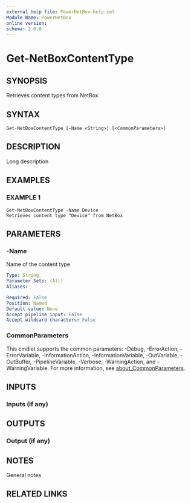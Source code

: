 ```yaml
---
external help file: PowerNetBox-help.xml
Module Name: PowerNetBox
online version:
schema: 2.0.0
---
```


# Get-NetBoxContentType

## SYNOPSIS
Retrieves content types from NetBox

## SYNTAX

```
Get-NetBoxContentType [-Name <String>] [<CommonParameters>]
```

## DESCRIPTION
Long description

## EXAMPLES

### EXAMPLE 1
```
Get-NetBoxContentType -Name Device
Retrieves content type "Device" from NetBox
```

## PARAMETERS

### -Name
Name of the content type

```yaml
Type: String
Parameter Sets: (All)
Aliases:

Required: False
Position: Named
Default value: None
Accept pipeline input: False
Accept wildcard characters: False
```

### CommonParameters
This cmdlet supports the common parameters: -Debug, -ErrorAction, -ErrorVariable, -InformationAction, -InformationVariable, -OutVariable, -OutBuffer, -PipelineVariable, -Verbose, -WarningAction, and -WarningVariable. For more information, see [about_CommonParameters](http://go.microsoft.com/fwlink/?LinkID=113216).

## INPUTS

### Inputs (if any)
## OUTPUTS

### Output (if any)
## NOTES
General notes

## RELATED LINKS
